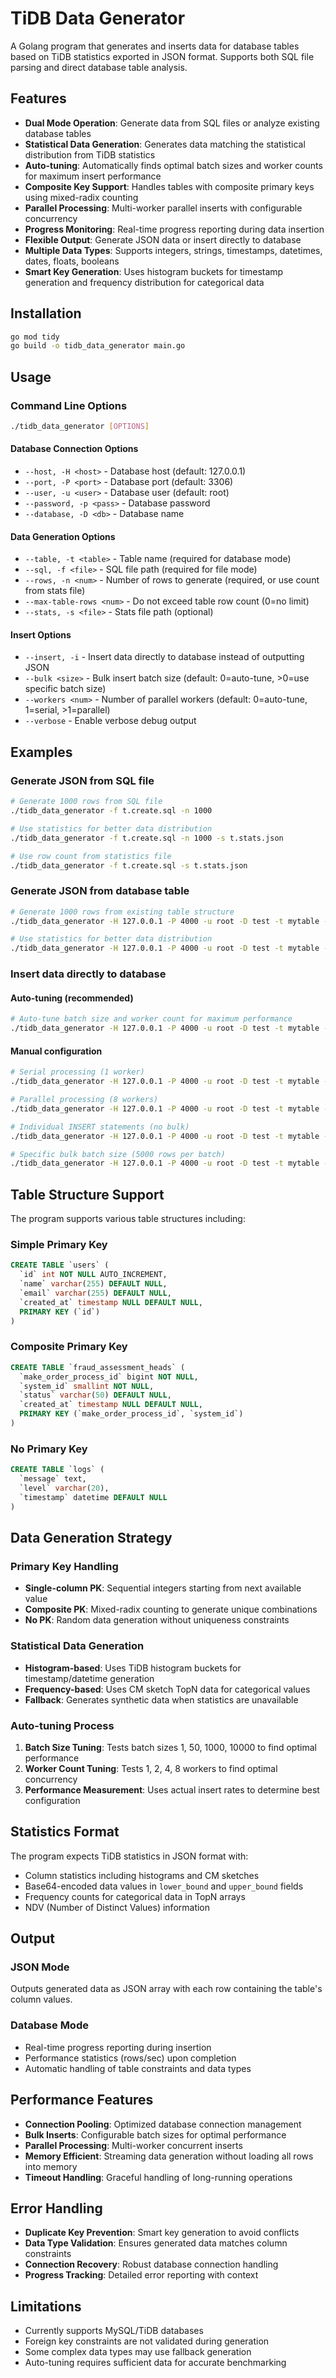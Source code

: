 # TiDB Data Generator

A Golang program that generates and inserts data for database tables based on TiDB statistics exported in JSON format. Supports both SQL file parsing and direct database table analysis.

## Features

- **Dual Mode Operation**: Generate data from SQL files or analyze existing database tables
- **Statistical Data Generation**: Generates data matching the statistical distribution from TiDB statistics
- **Auto-tuning**: Automatically finds optimal batch sizes and worker counts for maximum insert performance
- **Composite Key Support**: Handles tables with composite primary keys using mixed-radix counting
- **Parallel Processing**: Multi-worker parallel inserts with configurable concurrency
- **Progress Monitoring**: Real-time progress reporting during data insertion
- **Flexible Output**: Generate JSON data or insert directly to database
- **Multiple Data Types**: Supports integers, strings, timestamps, datetimes, dates, floats, booleans
- **Smart Key Generation**: Uses histogram buckets for timestamp generation and frequency distribution for categorical data

## Installation

```bash
go mod tidy
go build -o tidb_data_generator main.go
```

## Usage

### Command Line Options

```bash
./tidb_data_generator [OPTIONS]
```

#### Database Connection Options
- `--host, -H <host>` - Database host (default: 127.0.0.1)
- `--port, -P <port>` - Database port (default: 3306)
- `--user, -u <user>` - Database user (default: root)
- `--password, -p <pass>` - Database password
- `--database, -D <db>` - Database name

#### Data Generation Options
- `--table, -t <table>` - Table name (required for database mode)
- `--sql, -f <file>` - SQL file path (required for file mode)
- `--rows, -n <num>` - Number of rows to generate (required, or use count from stats file)
- `--max-table-rows <num>` - Do not exceed table row count (0=no limit)
- `--stats, -s <file>` - Stats file path (optional)

#### Insert Options
- `--insert, -i` - Insert data directly to database instead of outputting JSON
- `--bulk <size>` - Bulk insert batch size (default: 0=auto-tune, >0=use specific batch size)
- `--workers <num>` - Number of parallel workers (default: 0=auto-tune, 1=serial, >1=parallel)
- `--verbose` - Enable verbose debug output

## Examples

### Generate JSON from SQL file
```bash
# Generate 1000 rows from SQL file
./tidb_data_generator -f t.create.sql -n 1000

# Use statistics for better data distribution
./tidb_data_generator -f t.create.sql -n 1000 -s t.stats.json

# Use row count from statistics file
./tidb_data_generator -f t.create.sql -s t.stats.json
```

### Generate JSON from database table
```bash
# Generate 1000 rows from existing table structure
./tidb_data_generator -H 127.0.0.1 -P 4000 -u root -D test -t mytable -n 1000

# Use statistics for better data distribution
./tidb_data_generator -H 127.0.0.1 -P 4000 -u root -D test -t mytable -n 1000 -s t.stats.json
```

### Insert data directly to database

#### Auto-tuning (recommended)
```bash
# Auto-tune batch size and worker count for maximum performance
./tidb_data_generator -H 127.0.0.1 -P 4000 -u root -D test -t mytable -n 1000 -s t.stats.json -i
```

#### Manual configuration
```bash
# Serial processing (1 worker)
./tidb_data_generator -H 127.0.0.1 -P 4000 -u root -D test -t mytable -n 1000 -s t.stats.json -i --workers 1

# Parallel processing (8 workers)
./tidb_data_generator -H 127.0.0.1 -P 4000 -u root -D test -t mytable -n 1000 -s t.stats.json -i --workers 8

# Individual INSERT statements (no bulk)
./tidb_data_generator -H 127.0.0.1 -P 4000 -u root -D test -t mytable -n 1000 -s t.stats.json -i --bulk=1

# Specific bulk batch size (5000 rows per batch)
./tidb_data_generator -H 127.0.0.1 -P 4000 -u root -D test -t mytable -n 1000 -s t.stats.json -i --bulk=5000
```

## Table Structure Support

The program supports various table structures including:

### Simple Primary Key
```sql
CREATE TABLE `users` (
  `id` int NOT NULL AUTO_INCREMENT,
  `name` varchar(255) DEFAULT NULL,
  `email` varchar(255) DEFAULT NULL,
  `created_at` timestamp NULL DEFAULT NULL,
  PRIMARY KEY (`id`)
)
```

### Composite Primary Key
```sql
CREATE TABLE `fraud_assessment_heads` (
  `make_order_process_id` bigint NOT NULL,
  `system_id` smallint NOT NULL,
  `status` varchar(50) DEFAULT NULL,
  `created_at` timestamp NULL DEFAULT NULL,
  PRIMARY KEY (`make_order_process_id`, `system_id`)
)
```

### No Primary Key
```sql
CREATE TABLE `logs` (
  `message` text,
  `level` varchar(20),
  `timestamp` datetime DEFAULT NULL
)
```

## Data Generation Strategy

### Primary Key Handling
- **Single-column PK**: Sequential integers starting from next available value
- **Composite PK**: Mixed-radix counting to generate unique combinations
- **No PK**: Random data generation without uniqueness constraints

### Statistical Data Generation
- **Histogram-based**: Uses TiDB histogram buckets for timestamp/datetime generation
- **Frequency-based**: Uses CM sketch TopN data for categorical values
- **Fallback**: Generates synthetic data when statistics are unavailable

### Auto-tuning Process
1. **Batch Size Tuning**: Tests batch sizes 1, 50, 1000, 10000 to find optimal performance
2. **Worker Count Tuning**: Tests 1, 2, 4, 8 workers to find optimal concurrency
3. **Performance Measurement**: Uses actual insert rates to determine best configuration

## Statistics Format

The program expects TiDB statistics in JSON format with:
- Column statistics including histograms and CM sketches
- Base64-encoded data values in `lower_bound` and `upper_bound` fields
- Frequency counts for categorical data in TopN arrays
- NDV (Number of Distinct Values) information

## Output

### JSON Mode
Outputs generated data as JSON array with each row containing the table's column values.

### Database Mode
- Real-time progress reporting during insertion
- Performance statistics (rows/sec) upon completion
- Automatic handling of table constraints and data types

## Performance Features

- **Connection Pooling**: Optimized database connection management
- **Bulk Inserts**: Configurable batch sizes for optimal performance
- **Parallel Processing**: Multi-worker concurrent inserts
- **Memory Efficient**: Streaming data generation without loading all rows into memory
- **Timeout Handling**: Graceful handling of long-running operations

## Error Handling

- **Duplicate Key Prevention**: Smart key generation to avoid conflicts
- **Data Type Validation**: Ensures generated data matches column constraints
- **Connection Recovery**: Robust database connection handling
- **Progress Tracking**: Detailed error reporting with context

## Limitations

- Currently supports MySQL/TiDB databases
- Foreign key constraints are not validated during generation
- Some complex data types may use fallback generation
- Auto-tuning requires sufficient data for accurate benchmarking
